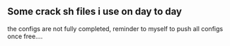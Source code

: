 ## Some crack sh files i use on day to day

the configs are not fully completed, reminder to myself to push all configs once free....
